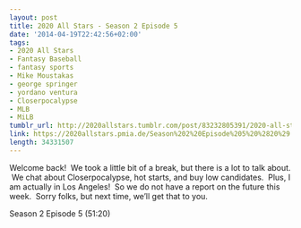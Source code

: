 ```yaml
---
layout: post
title: 2020 All Stars - Season 2 Episode 5
date: '2014-04-19T22:42:56+02:00'
tags:
- 2020 All Stars
- Fantasy Baseball
- fantasy sports
- Mike Moustakas
- george springer
- yordano ventura
- Closerpocalypse
- MLB
- MiLB
tumblr_url: http://2020allstars.tumblr.com/post/83232805391/2020-all-stars-season-2-episode-5
link: https://2020allstars.pmia.de/Season%202%20Episode%205%20%2820%29.mp3
length: 34331507
---
```

Welcome back!  We took a little bit of a break, but there is a lot to talk about.  We chat about Closerpocalypse, hot starts, and buy low candidates.  Plus, I am actually in Los Angeles!  So we do not have a report on the future this week.  Sorry folks, but next time, we’ll get that to you.

Season 2 Episode 5 (51:20)
